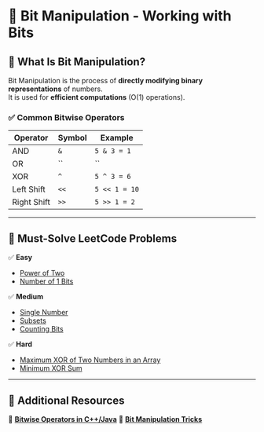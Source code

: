 # 📂 Bit Manipulation - Working with Bits  

## **📌 What Is Bit Manipulation?**  
Bit Manipulation is the process of **directly modifying binary representations** of numbers.  
It is used for **efficient computations** (O(1) operations).  

### **✅ Common Bitwise Operators**
| Operator | Symbol | Example |
|----------|--------|---------|
| AND | `&` | `5 & 3 = 1` |
| OR | ``|`` | `5 | 3 = 7` |
| XOR | `^` | `5 ^ 3 = 6` |
| Left Shift | `<<` | `5 << 1 = 10` |
| Right Shift | `>>` | `5 >> 1 = 2` |

---

## **📌 Must-Solve LeetCode Problems**
✅ **Easy**
- [Power of Two](https://leetcode.com/problems/power-of-two/)  
- [Number of 1 Bits](https://leetcode.com/problems/number-of-1-bits/)  

✅ **Medium**
- [Single Number](https://leetcode.com/problems/single-number/)  
- [Subsets](https://leetcode.com/problems/subsets/)  
- [Counting Bits](https://leetcode.com/problems/counting-bits/)  

✅ **Hard**
- [Maximum XOR of Two Numbers in an Array](https://leetcode.com/problems/maximum-xor-of-two-numbers-in-an-array/)  
- [Minimum XOR Sum](https://leetcode.com/problems/minimum-xor-sum-of-two-arrays/)  

---

## **📌 Additional Resources**
📜 **[Bitwise Operators in C++/Java](https://www.geeksforgeeks.org/bitwise-operators-in-c-cpp/)**
📜 **[Bit Manipulation Tricks](https://www.topcoder.com/thrive/articles/bit-manipulation)**


